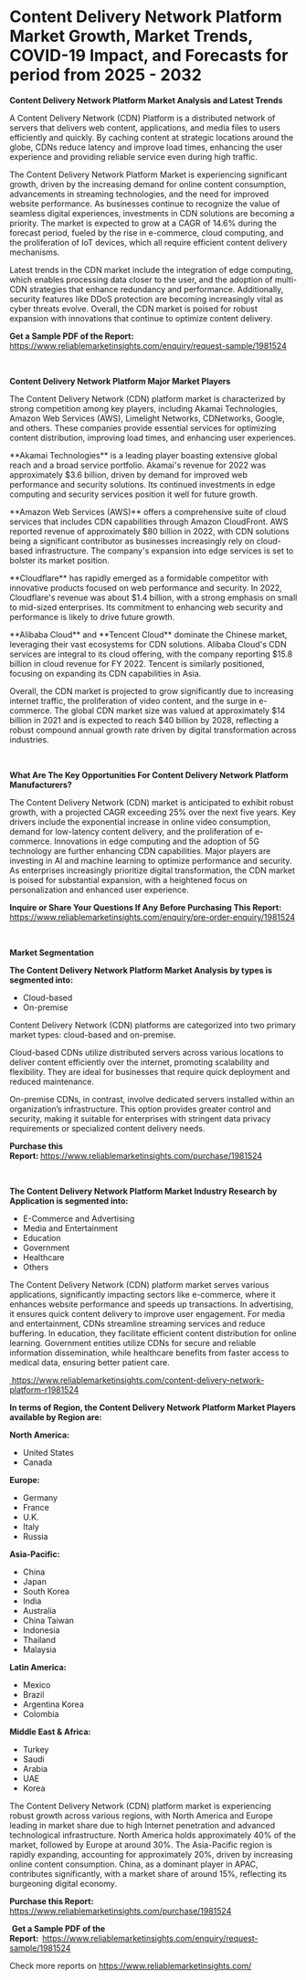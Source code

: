 <p><h1>Content Delivery Network Platform Market Growth, Market Trends, COVID-19 Impact, and Forecasts for period from 2025 - 2032</h1></p><p><strong>Content Delivery Network Platform Market Analysis and Latest Trends</strong></p>
<p><p>A Content Delivery Network (CDN) Platform is a distributed network of servers that delivers web content, applications, and media files to users efficiently and quickly. By caching content at strategic locations around the globe, CDNs reduce latency and improve load times, enhancing the user experience and providing reliable service even during high traffic.</p><p>The Content Delivery Network Platform Market is experiencing significant growth, driven by the increasing demand for online content consumption, advancements in streaming technologies, and the need for improved website performance. As businesses continue to recognize the value of seamless digital experiences, investments in CDN solutions are becoming a priority. The market is expected to grow at a CAGR of 14.6% during the forecast period, fueled by the rise in e-commerce, cloud computing, and the proliferation of IoT devices, which all require efficient content delivery mechanisms.</p><p>Latest trends in the CDN market include the integration of edge computing, which enables processing data closer to the user, and the adoption of multi-CDN strategies that enhance redundancy and performance. Additionally, security features like DDoS protection are becoming increasingly vital as cyber threats evolve. Overall, the CDN market is poised for robust expansion with innovations that continue to optimize content delivery.</p></p>
<p><strong>Get a Sample PDF of the Report:&nbsp;</strong> <a href="https://www.reliablemarketinsights.com/enquiry/request-sample/1981524?utm_campaign=3270&utm_medium=2&utm_source=Github&utm_content=ia&utm_term=10032025&utm_id=content-delivery-network-platform">https://www.reliablemarketinsights.com/enquiry/request-sample/1981524</a></p>
<p>&nbsp;</p>
<p><strong>Content Delivery Network Platform Major Market Players</strong></p>
<p><p>The Content Delivery Network (CDN) platform market is characterized by strong competition among key players, including Akamai Technologies, Amazon Web Services (AWS), Limelight Networks, CDNetworks, Google, and others. These companies provide essential services for optimizing content distribution, improving load times, and enhancing user experiences.</p><p>**Akamai Technologies** is a leading player boasting extensive global reach and a broad service portfolio. Akamai's revenue for 2022 was approximately $3.6 billion, driven by demand for improved web performance and security solutions. Its continued investments in edge computing and security services position it well for future growth.</p><p>**Amazon Web Services (AWS)** offers a comprehensive suite of cloud services that includes CDN capabilities through Amazon CloudFront. AWS reported revenue of approximately $80 billion in 2022, with CDN solutions being a significant contributor as businesses increasingly rely on cloud-based infrastructure. The company's expansion into edge services is set to bolster its market position.</p><p>**Cloudflare** has rapidly emerged as a formidable competitor with innovative products focused on web performance and security. In 2022, Cloudflare's revenue was about $1.4 billion, with a strong emphasis on small to mid-sized enterprises. Its commitment to enhancing web security and performance is likely to drive future growth.</p><p>**Alibaba Cloud** and **Tencent Cloud** dominate the Chinese market, leveraging their vast ecosystems for CDN solutions. Alibaba Cloud's CDN services are integral to its cloud offering, with the company reporting $15.8 billion in cloud revenue for FY 2022. Tencent is similarly positioned, focusing on expanding its CDN capabilities in Asia.</p><p>Overall, the CDN market is projected to grow significantly due to increasing internet traffic, the proliferation of video content, and the surge in e-commerce. The global CDN market size was valued at approximately $14 billion in 2021 and is expected to reach $40 billion by 2028, reflecting a robust compound annual growth rate driven by digital transformation across industries.</p></p>
<p>&nbsp;</p>
<p><strong>What Are The Key Opportunities For Content Delivery Network Platform Manufacturers?</strong></p>
<p><p>The Content Delivery Network (CDN) market is anticipated to exhibit robust growth, with a projected CAGR exceeding 25% over the next five years. Key drivers include the exponential increase in online video consumption, demand for low-latency content delivery, and the proliferation of e-commerce. Innovations in edge computing and the adoption of 5G technology are further enhancing CDN capabilities. Major players are investing in AI and machine learning to optimize performance and security. As enterprises increasingly prioritize digital transformation, the CDN market is poised for substantial expansion, with a heightened focus on personalization and enhanced user experience.</p></p>
<p><strong>Inquire or Share Your Questions If Any Before Purchasing This Report:</strong> <a href="https://www.reliablemarketinsights.com/enquiry/pre-order-enquiry/1981524?utm_campaign=3270&utm_medium=2&utm_source=Github&utm_content=ia&utm_term=10032025&utm_id=content-delivery-network-platform">https://www.reliablemarketinsights.com/enquiry/pre-order-enquiry/1981524</a></p>
<p>&nbsp;</p>
<p><strong>Market Segmentation</strong></p>
<p><strong>The Content Delivery Network Platform Market Analysis by types is segmented into:</strong></p>
<p><ul><li>Cloud-based</li><li>On-premise</li></ul></p>
<p><p>Content Delivery Network (CDN) platforms are categorized into two primary market types: cloud-based and on-premise. </p><p>Cloud-based CDNs utilize distributed servers across various locations to deliver content efficiently over the internet, promoting scalability and flexibility. They are ideal for businesses that require quick deployment and reduced maintenance. </p><p>On-premise CDNs, in contrast, involve dedicated servers installed within an organization’s infrastructure. This option provides greater control and security, making it suitable for enterprises with stringent data privacy requirements or specialized content delivery needs.</p></p>
<p><strong>Purchase this Report:&nbsp;</strong><a href="https://www.reliablemarketinsights.com/purchase/1981524?utm_campaign=3270&utm_medium=2&utm_source=Github&utm_content=ia&utm_term=10032025&utm_id=content-delivery-network-platform">https://www.reliablemarketinsights.com/purchase/1981524</a></p>
<p>&nbsp;</p>
<p><strong>The Content Delivery Network Platform Market Industry Research by Application is segmented into:</strong></p>
<p><ul><li>E-Commerce and Advertising</li><li>Media and Entertainment</li><li>Education</li><li>Government</li><li>Healthcare</li><li>Others</li></ul></p>
<p><p>The Content Delivery Network (CDN) platform market serves various applications, significantly impacting sectors like e-commerce, where it enhances website performance and speeds up transactions. In advertising, it ensures quick content delivery to improve user engagement. For media and entertainment, CDNs streamline streaming services and reduce buffering. In education, they facilitate efficient content distribution for online learning. Government entities utilize CDNs for secure and reliable information dissemination, while healthcare benefits from faster access to medical data, ensuring better patient care.</p></p>
<p><a href="https://www.reliablemarketinsights.com/content-delivery-network-platform-r1981524?utm_campaign=3270&utm_medium=2&utm_source=Github&utm_content=ia&utm_term=10032025&utm_id=content-delivery-network-platform">&nbsp;https://www.reliablemarketinsights.com/content-delivery-network-platform-r1981524</a></p>
<p><strong>In terms of Region, the Content Delivery Network Platform Market Players available by Region are:</strong></p>
<p>
    <p> <strong> North America: </strong>
        <ul>
            <li>United States</li>
            <li>Canada</li>
        </ul>
        </p> 
    <p> <strong> Europe: </strong>
        <ul>
            <li>Germany</li>
            <li>France</li>
            <li>U.K.</li>
            <li>Italy</li>
            <li>Russia</li>
        </ul>
        </p> 
    <p> <strong> Asia-Pacific: </strong>
        <ul>
            <li>China</li>
            <li>Japan</li>
            <li>South Korea</li>
            <li>India</li>
            <li>Australia</li>
            <li>China Taiwan</li>
            <li>Indonesia</li>
            <li>Thailand</li>
            <li>Malaysia</li>
        </ul>
        </p> 
    <p> <strong> Latin America: </strong>
        <ul>
            <li>Mexico</li>
            <li>Brazil</li>
            <li>Argentina Korea</li>
            <li>Colombia</li>
        </ul>
        </p> 
    <p> <strong> Middle East & Africa: </strong>
        <ul>
            <li>Turkey</li>
            <li>Saudi</li>
            <li>Arabia</li>
            <li>UAE</li>
            <li>Korea</li>
        </ul>
    </p>
    </p>
<p><p>The Content Delivery Network (CDN) platform market is experiencing robust growth across various regions, with North America and Europe leading in market share due to high Internet penetration and advanced technological infrastructure. North America holds approximately 40% of the market, followed by Europe at around 30%. The Asia-Pacific region is rapidly expanding, accounting for approximately 20%, driven by increasing online content consumption. China, as a dominant player in APAC, contributes significantly, with a market share of around 15%, reflecting its burgeoning digital economy.</p></p>
<p><strong>Purchase this Report: </strong><a href="https://www.reliablemarketinsights.com/purchase/1981524?utm_campaign=3270&utm_medium=2&utm_source=Github&utm_content=ia&utm_term=10032025&utm_id=content-delivery-network-platform">https://www.reliablemarketinsights.com/purchase/1981524</a></p>
<p>&nbsp;<strong>Get a Sample PDF of the Report:&nbsp;&nbsp;</strong><a href="https://www.reliablemarketinsights.com/enquiry/request-sample/1981524?utm_campaign=3270&utm_medium=2&utm_source=Github&utm_content=ia&utm_term=10032025&utm_id=content-delivery-network-platform">https://www.reliablemarketinsights.com/enquiry/request-sample/1981524</a></p>
<p><strong></strong></p>
<p>Check more reports on <a href="https://www.reliablemarketinsights.com/?utm_campaign=3270&utm_medium=2&utm_source=Github&utm_content=ia&utm_term=10032025&utm_id=content-delivery-network-platform">https://www.reliablemarketinsights.com/</a></p>